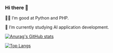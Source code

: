 ### Hi there 👋

🧑‍💻 I’m good at Python and PHP.

🌱 I’m currently studying AI application development.

[![Anurag's GitHub stats](https://github-readme-stats.vercel.app/api?username=justinzm)](https://github.com/anuraghazra/github-readme-stats)

[![Top Langs](https://github-readme-stats.vercel.app/api/top-langs/?username=justinzm&layout=compact)](https://github.com/anuraghazra/github-readme-stats)
